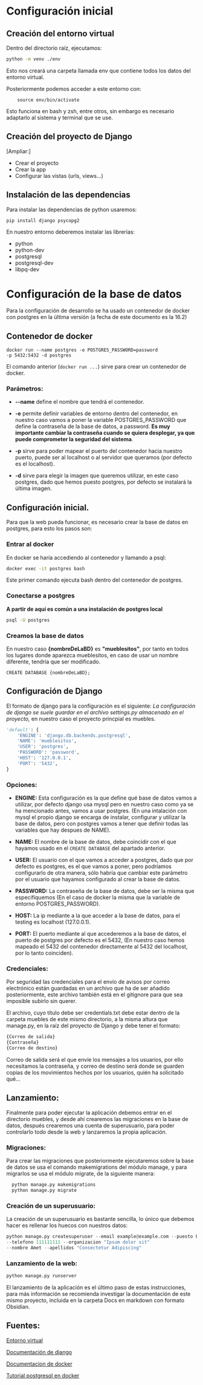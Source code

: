# Configuración inicial

## Creación del entorno virtual

Dentro del directorio raíz, ejecutamos:
```bash
python -m venv ./env
```

Esto nos creará una carpeta llamada env que contiene todos los datos del entorno virtual.

Posteriormente podemos acceder a este entorno con:

```
    source env/bin/activate
```

Esto funciona en bash y zsh, entre otros, sin embargo es necesario adaptarlo al sistema y terminal que se use.

## Creación del proyecto de Django

[Ampliar:]
- Crear el proyecto
- Crear la app
- Configurar las vistas (urls, views...)


## Instalación de las dependencias
Para instalar las dependencias de python usaremos:
```bash
pip install django psycopg2 
```

En nuestro entorno deberemos instalar las librerías:
- python
- python-dev
- postgresql
- postgresql-dev
- libpq-dev

# Configuración de la base de datos
Para la configuración de desarrollo se ha usado un contenedor de docker
con postgres  en la última versión (a fecha de este documento es la 16.2)

## Contenedor de docker
```
docker run --name postgres -e POSTGRES_PASSWORD=password
-p 5432:5432 -d postgres
```

El comando anterior (`docker run ...`) sirve para crear un contenedor de docker.

### Parámetros:
- **--name** define el nombre que tendrá el contenedor.

- **-e** permite definir variables de entorno dentro del contenedor, en nuestro 
caso vamos a poner la variable POSTGRES_PASSWORD que define la contraseña de la
base de datos, a password. **Es muy importante cambiar la contraseña cuando se
quiera desplegar, ya que puede comprometer la seguridad del sistema**.

- **-p** sirve para poder mapear el puerto del contenedor hacia nuestro puerto, 
puede ser al localhost o al servidor que queramos (por defecto es el 
localhost).

- **-d** sirve para elegir la imagen que queremos utilizar, en este caso 
postgres, dado que hemos puesto postgres, por defecto se instalará la última 
imagen.

## Configuración inicial.
Para que la web pueda funcionar, es necesario crear la base de datos en
postgres, para esto los pasos son:

### Entrar al docker
En docker se haría accediendo al contenedor y llamando a psql:
```bash
docker exec -it postgres bash
```
Este primer comando ejecuta bash dentro del contenedor de postgres.

### Conectarse a postgres
**A partir de aquí es común a una instalación de postgres local**
```bash
psql -U postgres
```

### Creamos la base de datos
En nuestro caso **{nombreDeLaBD}** es **"mueblesitos"**, por tanto en todos los lugares
donde aparezca mueblesitos, en caso de usar un nombre diferente, tendría que
ser modificado.

```CREATE DATABASE {nombreDeLaBD};```


## Configuración de Django

El formato de django para la configuración  es el siguiente:
*La configuración de django se suele guardar en el archivo settings.py almacenado en el proyecto,*
en nuestro caso el proyecto princpial es muebles.
```Python
'default': {
    'ENGINE': 'django.db.backends.postgresql',
    'NAME': 'mueblesitos',
    'USER': 'postgres',
    'PASSWORD': 'password',
    'HOST': '127.0.0.1',
    'PORT': '5432',
}

```

### Opciones:
- **ENGINE:** Esta configuración es la que define qué base de datos vamos a 
utilizar, por defecto django usa mysql pero en nuestro caso como ya se ha
mencionado antes, vamos a usar postgres. (En una intalación con mysql el propio
django se encarga de instalar, configurar y utilizar la base de datos, pero 
con postgres vamos a tener que definir todas las variables que hay despues de
NAME).

- **NAME:** El nombre de la base de datos, debe coincidir con el que hayamos
usado en el `CREATE DATABASE` del apartado anterior.

- **USER:** El usuario con el que vamos a acceder a postgres, dado que por 
defecto es postgres, es el que vamos a poner, pero podríamos configurarlo de
otra manera, sólo habría que cambiar este parámetro por el usuario que hayamos
configurado al crear la base de datos.

- **PASSWORD:** La contraseña de la base de datos, debe ser la misma que 
especifiquemos (En el caso de docker la misma que la variable de entorno 
POSTGRES_PASSWORD).

- **HOST:** La ip mediante a la que acceder a la base de datos, para el testing 
es localhost (127.0.0.1).

- **PORT:** El puerto mediante al que accederemos a la base de datos, el puerto
de postgres por defecto es el 5432, (En nuestro caso hemos mapeado el 5432 del 
contenedor directamente al 5432 del localhost, por lo tanto coinciden).

### Credenciales:
Por seguridad las credenciales para el envío de avisos por correo electrónico están
guardadas en un archivo que ha de ser añadido posteriormente, este archivo también está en
el gitignore para que sea imposible subirlo sin querer.

El archivo, cuyo título debe ser credentials.txt debe estar dentro de la carpeta muebles de este
mismo directorio, a la misma altura que manage.py, en la raíz del proyecto de Django y
debe tener el formato:

```bash
{Correo de salida}
{Contraseña}
{Correo de destino}
```

Correo de salida será el que envíe los mensajes a los usuarios, por ello necesitamos la
contraseña, y correo de destino será donde se guarden copias de los movimientos hechos por
los usuarios, quién ha solicitado qué...

## Lanzamiento:
Finalmente para poder ejecutar la aplicación debemos entrar en el directorio muebles, y
desde ahí crearemos las migraciones en la base de datos, después crearemos una cuenta de
superusuario, para poder controlarlo todo desde la web y lanzaremos la propia aplicación.

### Migraciones:
Para crear las migraciones que posteriormente ejecutaremos sobre la base de datos se usa
el comando makemigrations del módulo manage, y para migrarlos se usa el módulo migrate, de
la siguiente manera:

```python
  python manage.py makemigrations
  python manage.py migrate
```

### Creación de un superusuario:
La creación de un superusuario es bastante sencilla, lo único que debemos hacer es
rellenar los huecos con nuestros datos:
```Python
python manage.py createsuperuser --email example@example.com --puesto Loren
--telefono 111111111 --organizacion "Ipsum dolor sit" 
--nombre Amet --apellidos "Consectetur Adipiscing"
```

### Lanzamiento de la web:

```Python
python manage.py runserver
```
El lanzamiento de la aplicación es el último paso de estas instrucciones, para más
información se recomienda investigar la documentación de este mismo proyecto, incluida en
la carpeta Docs en markdown con formato Obsidian.

## Fuentes:
[Entorno virtual](https://docs.python.org/3/library/venv.html)

[Documentación de django](https://www.djangoproject.com/)

[Documentacion de docker](https://www.docker.com/)

[Tutorial postgresql en docker](https://towardsdatascience.com/local-development-set-up-of-postgresql-with-docker-c022632f13ea)

